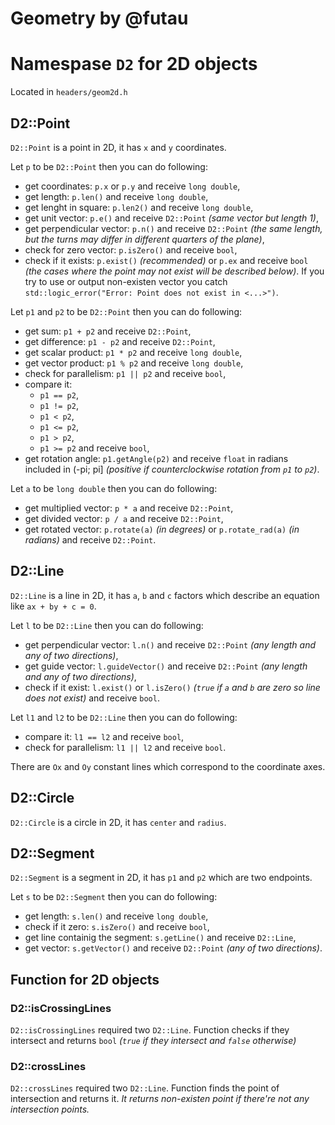 # **Geometry by @futau**

# Namespase `D2` for 2D objects

Located in `headers/geom2d.h`

## **D2::Point**

`D2::Point` is a point in 2D, it has `x` and `y` coordinates.

Let `p` to be `D2::Point` then you can do following:

* get coordinates: `p.x` or `p.y` and receive `long double`,
* get length: `p.len()` and receive `long double`,
* get lenght in square: `p.len2()` and receive `long double`,
* get unit vector: `p.e()` and receive `D2::Point` *(same vector but length 1)*,
* get perpendicular vector: `p.n()` and receive `D2::Point` *(the same length, but the turns may differ in different quarters of the plane)*,
* check for zero vector: `p.isZero()` and receive `bool`,
* check if it exists: `p.exist()` *(recommended)* or `p.ex` and receive `bool` *(the cases where the point may not exist will be described below)*. If you try to use or output non-existen vector you catch `std::logic_error("Error: Point does not exist in <...>")`.

Let `p1` and `p2` to be `D2::Point` then you can do following:

* get sum: `p1 + p2` and receive `D2::Point`,
* get difference: `p1 - p2` and receive `D2::Point`,
* get scalar product: `p1 * p2` and receive `long double`,
* get vector product: `p1 % p2` and receive `long double`,
* check for parallelism: `p1 || p2` and receive `bool`,
* compare it:
    * `p1 == p2`,
    * `p1 != p2`,
    * `p1 < p2`,
    * `p1 <= p2`,
    * `p1 > p2`,
    * `p1 >= p2`
    and receive `bool`,
* get rotation angle: `p1.getAngle(p2)` and receive `float` in radians included in (-pi; pi] *(positive if counterclockwise rotation from `p1` to `p2`)*.

Let `a` to be `long double` then you can do following:
* get multiplied vector: `p * a` and receive `D2::Point`,
* get divided vector: `p / a` and receive `D2::Point`,
* get rotated vector: `p.rotate(a)` *(in degrees)* or `p.rotate_rad(a)` *(in radians)* and receive `D2::Point`.

## **D2::Line**

`D2::Line` is a line in 2D, it has `a`, `b` and `c` factors which describe an equation like `ax + by + c = 0`.

Let `l` to be `D2::Line` then you can do following:

* get perpendicular vector: `l.n()` and receive `D2::Point` *(any length and any of two directions)*,
* get guide vector: `l.guideVector()` and receive `D2::Point` *(any length and any of two directions)*,
* check if it exist: `l.exist()` or `l.isZero()` *(`true` if `a` and `b` are zero so line does not exist)* and receive `bool`.

Let `l1` and `l2` to be `D2::Line` then you can do following:

* compare it: `l1 == l2` and receive `bool`,
* check for parallelism: `l1 || l2` and receive `bool`.

There are `Ox` and `Oy` constant lines which correspond to the coordinate axes.

## **D2::Circle**

`D2::Circle` is a circle in 2D, it has `center` and `radius`.

## **D2::Segment**

`D2::Segment` is a segment in 2D, it has `p1` and `p2` which are two endpoints.

Let `s` to be `D2::Segment` then you can do following:

* get length: `s.len()` and receive `long double`,
* check if it zero: `s.isZero()` and receive `bool`,
* get line containig the segment: `s.getLine()` and receive `D2::Line`,
* get vector: `s.getVector()` and receive `D2::Point` *(any of two directions)*.

## **Function for 2D objects**

### **D2::isCrossingLines**

`D2::isCrossingLines` required two `D2::Line`. Function checks if they intersect and returns `bool` *(`true` if they intersect and `false` otherwise)*

### **D2::crossLines**

`D2::crossLines` required two `D2::Line`. Function finds the point of intersection and returns it. *It returns non-existen point if there're not any intersection points.*

